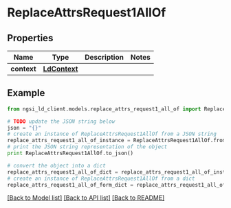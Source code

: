 # ReplaceAttrsRequest1AllOf


## Properties
Name | Type | Description | Notes
------------ | ------------- | ------------- | -------------
**context** | [**LdContext**](LdContext.md) |  | 

## Example

```python
from ngsi_ld_client.models.replace_attrs_request1_all_of import ReplaceAttrsRequest1AllOf

# TODO update the JSON string below
json = "{}"
# create an instance of ReplaceAttrsRequest1AllOf from a JSON string
replace_attrs_request1_all_of_instance = ReplaceAttrsRequest1AllOf.from_json(json)
# print the JSON string representation of the object
print ReplaceAttrsRequest1AllOf.to_json()

# convert the object into a dict
replace_attrs_request1_all_of_dict = replace_attrs_request1_all_of_instance.to_dict()
# create an instance of ReplaceAttrsRequest1AllOf from a dict
replace_attrs_request1_all_of_form_dict = replace_attrs_request1_all_of.from_dict(replace_attrs_request1_all_of_dict)
```
[[Back to Model list]](../README.md#documentation-for-models) [[Back to API list]](../README.md#documentation-for-api-endpoints) [[Back to README]](../README.md)


